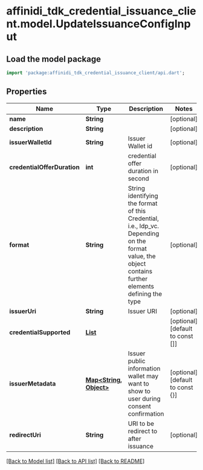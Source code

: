 # affinidi_tdk_credential_issuance_client.model.UpdateIssuanceConfigInput

## Load the model package

```dart
import 'package:affinidi_tdk_credential_issuance_client/api.dart';
```

## Properties

| Name                        | Type                                                                | Description                                                                                                                                           | Notes                            |
| --------------------------- | ------------------------------------------------------------------- | ----------------------------------------------------------------------------------------------------------------------------------------------------- | -------------------------------- |
| **name**                    | **String**                                                          |                                                                                                                                                       | [optional]                       |
| **description**             | **String**                                                          |                                                                                                                                                       | [optional]                       |
| **issuerWalletId**          | **String**                                                          | Issuer Wallet id                                                                                                                                      | [optional]                       |
| **credentialOfferDuration** | **int**                                                             | credential offer duration in second                                                                                                                   | [optional]                       |
| **format**                  | **String**                                                          | String identifying the format of this Credential, i.e., ldp_vc. Depending on the format value, the object contains further elements defining the type | [optional]                       |
| **issuerUri**               | **String**                                                          | Issuer URI                                                                                                                                            | [optional]                       |
| **credentialSupported**     | [**List<CredentialSupportedObject>**](CredentialSupportedObject.md) |                                                                                                                                                       | [optional] [default to const []] |
| **issuerMetadata**          | [**Map<String, Object>**](Object.md)                                | Issuer public information wallet may want to show to user during consent confirmation                                                                 | [optional] [default to const {}] |
| **redirectUri**             | **String**                                                          | URI to be redirect to after issuance                                                                                                                  | [optional]                       |

[[Back to Model list]](../README.md#documentation-for-models) [[Back to API list]](../README.md#documentation-for-api-endpoints) [[Back to README]](../README.md)
